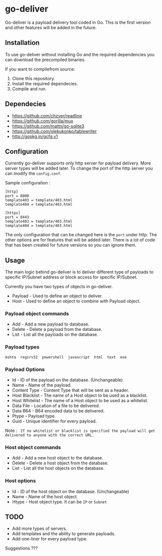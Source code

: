 # go-deliver

Go-deliver is a payload delivery tool coded in Go. This is the first version and other features will be added in the future.

## Installation
To use go-deliver without installing Go and the required dependencies you can download the precompiled binaries. 

If you want to compilefrom source:

1) Clone this repository.
2) Install the required dependecies.
3) Compile and run.

## Dependecies
* https://github.com/chzyer/readline
* https://github.com/gorilla/mux
* https://github.com/mattn/go-sqlite3
* https://github.com/olekukonko/tablewriter
* http://gopkg.in/gcfg.v1

## Configuration
Currently go-deliver supports only http server for payload delivery. More server types will be added later.
To change the port of the http server you can modify the ```config.conf```.

Sample configuration :

```
[http]
port = 8000
template403 = template/403.html
template404 = template/403.html

[https]
port = 8443
template403 = template/403.html
template404 = template/403.html
```
The only configuration that can be changed here is the ```port``` under http. The other options are for features that will be added later.
There is a lot of code that has been created for future versions so you can ignore them.

## Usage
The main logic behind go-deliver is to deliver different type of payloads to specific IP/Subnet address or block access for specific IP/Subnet.

Currently you have two types of objects in go-deliver.
* Payload - Used to define an object to deliver.
* Host - Used to define an object to combine with Payload object.

### Payload object commands
* Add - Add a new payload to database.
* Delete - Delete a payload from the database.
* List - List all the payloads on the database.

### Payload types
```mshta  regsrv32  powershell  javascript  html  text  exe```

### Payload Options
* Id - ID of the payload on the database. (Unchangeable)
* Name - Name of the payload.
* Content Type - Content Type that will be sent as a header.
* Host Blacklist - The name of a Host object to be used as a blacklist.
* Host Whitelist - The name of a Host object to be used as a whitelist.
* Data File - Location of a file to be delivered.
* Data B64 - B64 encoded data to be delivered.
* Ptype - Payload type.
* Guid - Unique identifier for every payload.

Note : ``` If no whitelist or blacklist is specified the payload will get delivered to anyone with the correct URL.```

### Host object commands
* Add - Add a new host object to the database.
* Delete - Delete a host object from the database.
* List - List all the host objects on the database.

### Host options
* Id - ID of the host object on the database. (Unchangeable)
* Name - Name of the host object.
* Htype - Host object type. It can be ```IP``` or ```Subnet```

## TODO
* Add more types of servers.
* Add templates and the ability to generate payloads.
* Add one-liner for every payload type.

Suggestions ???

